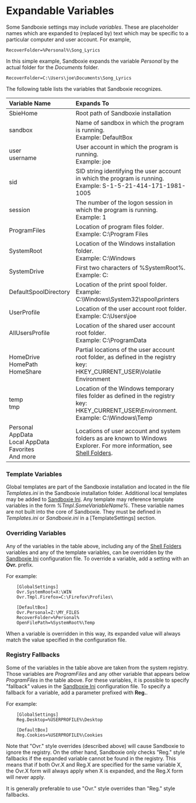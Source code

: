 # Expandable Variables


Some Sandboxie settings may include _variables_. These are placeholder names which are expanded to (replaced by) text which may be specific to a particular computer and user account. For example,

```
RecoverFolder=%Personal%\Song_Lyrics
```

In this simple example, Sandboxie expands the variable _Personal_ by the actual folder for the _Documents_ folder.

```
RecoverFolder=C:\Users\joe\Documents\Song_Lyrics
```

The following table lists the variables that Sandboxie recognizes.

| Variable Name | Expands To |
| :---          | :---       |
| SbieHome | Root path of Sandboxie installation |
| sandbox | Name of sandbox in which the program is running. <br> Example: DefaultBox |
| user <br> username | User account in which the program is running. <br> Example: joe |
| sid | SID string identifying the user account in which the program is running. <br> Example: S-1-5-21-414-171-1981-1005 |
| session | The number of the logon session in which the program is running. <br> Example: 1 |
| ProgramFiles | Location of program files folder. <br> Example: C:\Program Files |
| SystemRoot | Location of the Windows installation folder. <br> Example: C:\Windows |
| SystemDrive | First two characters of %SystemRoot%. <br> Example: C: |
| DefaultSpoolDirectory | Location of the print spool folder. <br> Example: C:\Windows\System32\spool\printers |
| UserProfile | Location of the user account root folder. <br> Example: C:\Users\joe |
| AllUsersProfile | Location of the shared user account root folder. <br> Example: C:\ProgramData |
| HomeDrive <br> HomePath <br> HomeShare | Partial locations of the user account root folder, as defined in the registry key: <br> HKEY_CURRENT_USER\Volatile Environment |
| temp <br> tmp | Location of the Windows temporary files folder as defined in the registry key: <br> HKEY_CURRENT_USER\Environment. <br> Example: C:\Windows\Temp |
| Personal <br> AppData <br> Local AppData <br> Favorites <br> And more | Locations of user account and system folders as are known to Windows Explorer. For more information, see [Shell Folders](ShellFolders.md). |

### Template Variables

Global templates are part of the Sandboxie installation and located in the file _Templates.ini_ in the Sandboxie installation folder. Additional local templates may be added to [Sandboxie Ini](SandboxieIni.md). Any template may reference template variables in the form _%Tmpl.SomeVariableName%_. These variable names are not built into the core of Sandboxie. They must be defined in _Templates.ini_ or _Sandboxie.ini_ in a [TemplateSettings] section.

### Overriding Variables

Any of the variables in the table above, including any of the [Shell Folders](ShellFolders.md) variables and any of the template variables, can be overridden by the [Sandboxie Ini](SandboxieIni.md) configuration file. To override a variable, add a setting with an **Ovr.** prefix.

For example:


```
    [GlobalSettings]
    Ovr.SystemRoot=X:\WIN
    Ovr.Tmpl.Firefox=C:\Firefox\Profiles\
```

```
    [DefaultBox]
    Ovr.Personal=Z:\MY_FILES
    RecoverFolder=%Personal%
    OpenFilePath=%SystemRoot%\Temp
```

When a variable is overridden in this way, its expanded value will always match the value specified in the configuration file.

### Registry Fallbacks

Some of the variables in the table above are taken from the system registry. Those variables are _ProgramFiles_ and any other variable that appears below _ProgramFiles_ in the table above. For these variables, it is possible to specify "fallback" values in the [Sandboxie Ini](SandboxieIni.md) configuration file. To specify a fallback for a variable, add a parameter prefixed with **Reg.**.

For example:

```
    [GlobalSettings]
    Reg.Desktop=%USERPROFILE%\Desktop
```

```
    [DefaultBox]
    Reg.Cookies=%USERPROFILE%\Cookies
```

Note that "Ovr." style overrides (described above) will cause Sandboxie to ignore the registry. On the other hand, Sandboxie only checks "Reg." style fallbacks if the expanded variable cannot be found in the registry. This means that if both Ovr.X and Reg.X are specified for the same variable X, the Ovr.X form will always apply when X is expanded, and the Reg.X form will never apply.

It is generally preferable to use "Ovr." style overrides than "Reg." style fallbacks.
